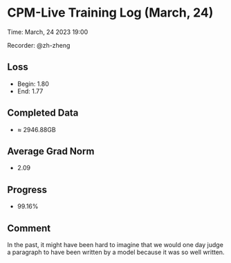 # CPM-Live Training Log (March, 24)

Time: March, 24 2023 19:00

Recorder: @zh-zheng

## Loss
- Begin: 1.80
- End: 1.77
	
## Completed Data
- $\approx$ 2946.88GB

## Average Grad Norm
- 2.09

## Progress
- 99.16%

## Comment

In the past, it might have been hard to imagine that we would one day judge a paragraph to have been written by a model because it was so well written.
